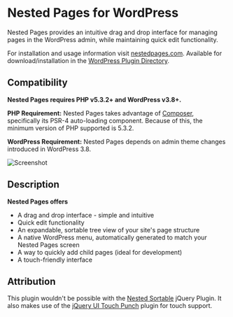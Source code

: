 # Nested Pages for WordPress

Nested Pages provides an intuitive drag and drop interface for managing pages in the WordPress admin, while maintaining quick edit functionality.

For installation and usage information visit [nestedpages.com](http://nestedpages.com). Available for download/installation in the [WordPress Plugin Directory](https://wordpress.org/plugins/wp-nested-pages).

## Compatibility
**Nested Pages requires PHP v5.3.2+ and WordPress v3.8+.**

**PHP Requirement:** Nested Pages takes advantage of [Composer](https://getcomposer.org), specifically its PSR-4 auto-loading component. Because of this, the minimum version of PHP supported is 5.3.2.

**WordPress Requirement:** Nested Pages depends on admin theme changes introduced in WordPress 3.8.

![Screenshot](https://raw.githubusercontent.com/kylephillips/wp-nested-pages/master/assets/screenshot-1.png)

## Description

**Nested Pages offers**
* A drag and drop interface - simple and intuitive
* Quick edit functionality
* An expandable, sortable tree view of your site's page structure
* A native WordPress menu, automatically generated to match your Nested Pages screen
* A way to quickly add child pages (ideal for development)
* A touch-friendly interface

## Attribution

This plugin wouldn't be possible with the [Nested Sortable](https://github.com/ilikenwf/nestedSortable) jQuery Plugin. It also makes use of the [jQuery UI Touch Punch](https://github.com/furf/jquery-ui-touch-punch) plugin for touch support.
